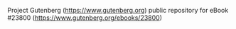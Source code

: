 Project Gutenberg (https://www.gutenberg.org) public repository for eBook #23800 (https://www.gutenberg.org/ebooks/23800)
